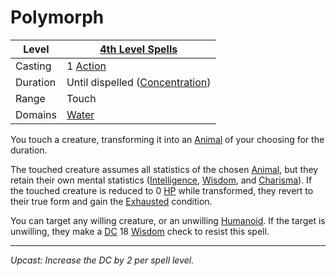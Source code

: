 # Polymorph

| Level    | [4th Level Spells](4th%20Level%20Spells.md)                           |
| -------- | --------------------------------------------------------------------- |
| Casting  | 1 [Action](../../../../Game%20Procedures/Core%20Procedures/Action.md) |
| Duration | Until dispelled ([Concentration](../../Concentration.md))             |
| Range    | Touch                                                                 |
| Domains  | [Water](../../Spell%20Domains/Water.md)                               |

You touch a creature, transforming it into an [Animal](../../../../Resources%20for%20GMs/Creatures/Creature%20Types/Animal.md) of your choosing for the duration.

The touched creature assumes all statistics of the chosen [Animal](../../../../Resources%20for%20GMs/Creatures/Creature%20Types/Animal.md), but they retain their own mental statistics ([Intelligence](../../../../Player%20Characters/The%20Ability%20Scores/Intelligence.md), [Wisdom](../../../../Player%20Characters/The%20Ability%20Scores/Wisdom.md), and [Charisma](../../../../Player%20Characters/The%20Ability%20Scores/Charisma.md)). If the touched creature is reduced to 0 [HP](../../../../Player%20Characters/Derived%20Statistics/Health%20Points.md) while transformed, they revert to their true form and gain the [Exhausted](../../../../Game%20Procedures/Conditions/Exhausted.md) condition.

You can target any willing creature, or an unwilling [Humanoid](../../../../Resources%20for%20GMs/Creatures/Creature%20Types/Humanoid.md). If the target is unwilling, they make a [DC](../../../../Game%20Procedures/Core%20Procedures/DC.md) 18 [Wisdom](../../../../Player%20Characters/The%20Ability%20Scores/Wisdom.md) check to resist this spell.

---
*Upcast: Increase the DC by 2 per spell level.*
